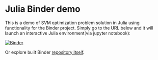 # Julia Binder demo

This is a demo of SVM optimization problem solution in Julia using functionality for the Binder project. Simply
go to the URL below and it will launch an interactive Julia environment(via jupyter notebook):

[![Binder](https://mybinder.org/badge_logo.svg)](https://mybinder.org/v2/gh/Dano-drevo/sop-julia-demo/master?filepath=julia-getting-started.ipynb)

Or explore built Binder [repository itself](https://mybinder.org/v2/gh/Dano-drevo/sop-julia-demo/master).
